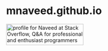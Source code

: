 # mnaveed.github.io
<html>
<head>

<!-- Google tag (gtag.js) -->
<script async src="https://www.googletagmanager.com/gtag/js?id=G-Z5YQCY7KR6"></script>
<script>
  window.dataLayer = window.dataLayer || [];
  function gtag(){dataLayer.push(arguments);}
  gtag('js', new Date());

  gtag('config', 'G-Z5YQCY7KR6');
</script>

  
</head>

<body>
  
<a href="https://stackoverflow.com/users/3494754/naveed"><img src="https://stackoverflow.com/users/flair/3494754.png" width="208" height="58" alt="profile for Naveed at Stack Overflow, Q&amp;A for professional and enthusiast programmers" title="profile for Naveed at Stack Overflow, Q&amp;A for professional and enthusiast programmers"></a>
<div data-iframe-width="150" data-iframe-height="270" data-share-badge-id="e757c42e-ce55-495d-a322-6666f773e6e9" data-share-badge-host="https://www.credly.com"></div><script type="text/javascript" async src="//cdn.credly.com/assets/utilities/embed.js"></script>


</body>
</html>
